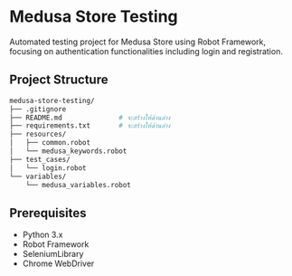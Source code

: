 # Medusa Store Testing

Automated testing project for Medusa Store using Robot Framework, focusing on authentication functionalities including login and registration.

## Project Structure

```bash
medusa-store-testing/
├── .gitignore
├── README.md              # จะสร้างให้ด้านล่าง
├── requirements.txt       # จะสร้างให้ด้านล่าง
├── resources/
│   ├── common.robot
│   └── medusa_keywords.robot
├── test_cases/
│   └── login.robot
└── variables/
    └── medusa_variables.robot
```

## Prerequisites

- Python 3.x
- Robot Framework
- SeleniumLibrary
- Chrome WebDriver
